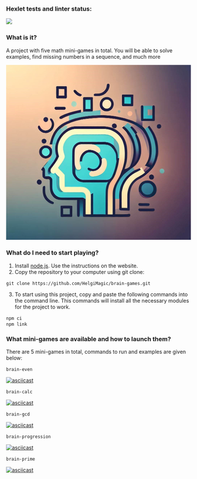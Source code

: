 ### Hexlet tests and linter status:

<a href="https://codeclimate.com/github/HelgiMagic/frontend-project-44/maintainability"><img src="https://api.codeclimate.com/v1/badges/87073acfe92277dbc14e/maintainability" /></a>

### What is it?

A project with five math mini-games in total. You will be able to solve examples, find missing numbers in a sequence, and much more

![image](./src/brain-games.jpg)

### What do I need to start playing?

1. Install [node.js](https://nodejs.org/). Use the instructions on the website.
2. Copy the repository to your computer using git clone:
```
git clone https://github.com/HelgiMagic/brain-games.git
```
3. To start using this project, copy and paste the following commands into the command line. This commands will install all the necessary modules for the project to work.
```
npm ci
npm link
```

### What mini-games are available and how to launch them?

There are 5 mini-games in total, commands to run and examples are given below:

```
brain-even
```
[![asciicast](https://asciinema.org/a/578106.svg)](https://asciinema.org/a/578106)
```
brain-calc
```
[![asciicast](https://asciinema.org/a/578110.svg)](https://asciinema.org/a/578110)
```
brain-gcd
```
[![asciicast](https://asciinema.org/a/578108.svg)](https://asciinema.org/a/578108)
```
brain-progression
```
[![asciicast](https://asciinema.org/a/578111.svg)](https://asciinema.org/a/578111)
```
brain-prime
```
[![asciicast](https://asciinema.org/a/578113.svg)](https://asciinema.org/a/578113)